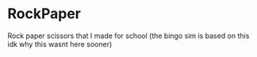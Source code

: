 # RockPaper
Rock paper scissors that I made for school (the bingo sim is based on this idk why this wasnt here sooner)
